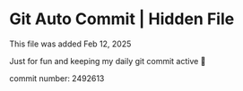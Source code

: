 # Git Auto Commit | Hidden File

This file was added Feb 12, 2025

Just for fun and keeping my daily git commit active 🤪

commit number: 2492613
